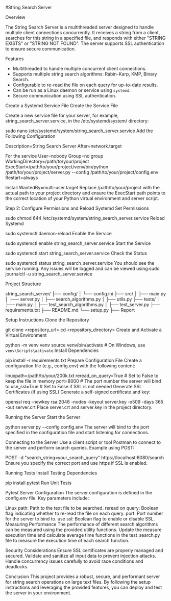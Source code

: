#String Search Server
 
Overview

The String Search Server is a multithreaded server designed to handle multiple client connections concurrently. It receives a string from a client, searches for this string in a specified file, and responds with either "STRING EXISTS" or "STRING NOT FOUND". The server supports SSL authentication to ensure secure communication.

 Features

- Multithreaded to handle multiple concurrent client connections.
- Supports multiple string search algorithms: Rabin-Karp, KMP, Binary Search.
- Configurable to re-read the file on each query for up-to-date results.
- Can be run as a Linux daemon or service using `systemd`.
- Secure communication using SSL authentication.

Create a Systemd Service File
Create the Service File

Create a new service file for your server, for example, string_search_server.service, in the /etc/systemd/system/ directory:


sudo nano /etc/systemd/system/string_search_server.service
Add the Following Configuration


Description=String Search Server
After=network.target

For the service
User=nobody
Group=no group
WorkingDirectory=/path/to/your/project
ExecStart=/path/to/your/project/venv/bin/python /path/to/your/project/server.py --config /path/to/your/project/config.env
Restart=always

Install WantedBy=multi-user.target
Replace /path/to/your/project with the actual path to your project directory and ensure the ExecStart path points to the correct location of your Python virtual environment and server script.

Step 2: Configure Permissions and Reload Systemd
Set Permissions

sudo chmod 644 /etc/systemd/system/string_search_server.service
Reload Systemd


sudo systemctl daemon-reload
Enable the Service


sudo systemctl enable string_search_server.service
Start the Service


sudo systemctl start string_search_server.service
Check the Status

sudo systemctl status string_search_server.service
You should see the service running. Any issues will be logged and can be viewed using:sudo journalctl -u string_search_server.service



 Project Structure

string_search_server/
├── config/
│ └── config.ini
├── src/
│ ├── main.py
│ ├── server.py
│ ├── search_algorithms.py
│ ├── utils.py
├── tests/
│ ├── main.py
│ ├── test_search_algorithms.py
│ ├── test_server.py
├── requirements.txt
├── README.md
└── setup.py
 ├── Report



Setup Instructions
Clone the Repository


git clone <repository_url>
cd <repository_directory>
Create and Activate a Virtual Environment

python -m venv venv
source venv/bin/activate  # On Windows, use `venv\Scripts\activate`
Install Dependencies

pip install -r requirements.txt
Prepare Configuration File
Create a configuration file (e.g., config.env) with the following content:


linuxpath=/path/to/your/200k.txt
reread_on_query=True  # Set to False to keep the file in memory
port=8000  # The port number the server will bind to
use_ssl=True  # Set to False if SSL is not needed
Generate SSL Certificates (if using SSL)
Generate a self-signed certificate and key:

openssl req -newkey rsa:2048 -nodes -keyout server.key -x509 -days 365 -out server.crt
Place server.crt and server.key in the project directory.

Running the Server
Start the Server


python server.py --config config.env
The server will bind to the port specified in the configuration file and start listening for connections.

Connecting to the Server
Use a client script or tool Postman to connect to the server and perform search queries. Example using POST:

 POST -d "search_string=your_search_query" https://localhost:8080/search
Ensure you specify the correct port and use https if SSL is enabled.

Running Tests
Install Testing Dependencies

pip install pytest
Run Unit Tests

Pytest
Server Configuration
The server configuration is defined in the config.env file. Key parameters include:

Linux path: Path to the text file to be searched.
reread on query: Boolean flag indicating whether to re-read the file on each query.
port: Port number for the server to bind to.
use ssl: Boolean flag to enable or disable SSL.
Measuring Performance
The performance of different search algorithms can be measured using the provided utility functions. Update the measure execution time and calculate average time functions in the test_search.py file to measure the execution time of each search function.

Security Considerations
Ensure SSL certificates are properly managed and secured.
Validate and sanitize all input data to prevent injection attacks.
Handle concurrency issues carefully to avoid race conditions and deadlocks.

Conclusion
This project provides a robust, secure, and performant server for string search operations on large text files. By following the setup instructions and leveraging the provided features, you can deploy and test the server in your environment.
